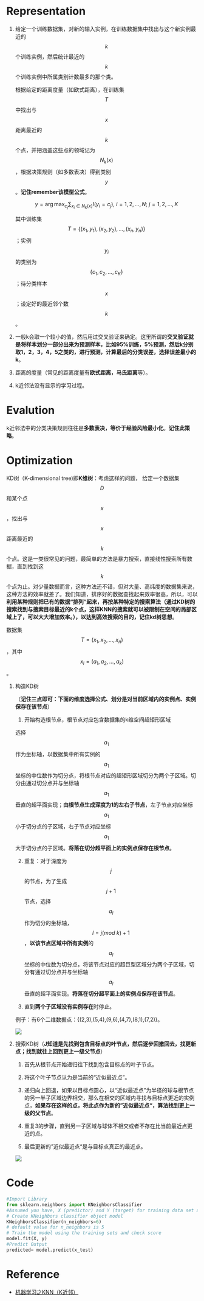 # Representation

1. 给定一个训练数据集，对新的输入实例，在训练数据集中找出与这个新实例最近的$$k$$个训练实例，然后统计最近的$$k$$个训练实例中所属类别计数最多的那个类。

    根据给定的距离度量（如欧式距离），在训练集$$T$$中找出与$$x$$距离最近的$$k$$个点，并把涵盖这些点的领域记为$$N_k(x)$$，根据决策规则（如多数表决）得到类别$$y$$。**记住remember该模型公式**。

    $$y = \arg\max_{c_j}\sum_{x_i \in N_k(x)} I(y_i=c_j), \ i = 1, 2, \dots, N; \ j = 1, 2, \dots, K$$

    其中训练集$$T=\{(x_1, y_1), (x_2, y_2), \dots, (x_n, y_n)\}$$；实例$$y_i$$的类别为$$\{ c_1,c_2,\dots,c_K\}$$；待分类样本$$x$$；设定好的最近邻个数$$k$$。

2. 一般k会取一个较小的值，然后用过交叉验证来确定。这里所谓的**交叉验证就是将样本划分一部分出来为预测样本，比如95%训练，5%预测，然后k分别取1，2，3，4，5之类的，进行预测，计算最后的分类误差，选择误差最小的k**。

3. 距离的度量（常见的距离度量有**欧式距离，马氏距离**等）。

4. k近邻法没有显示的学习过程。

# Evalution
k近邻法中的分类决策规则往往是**多数表决，等价于经验风险最小化**。**记住此策略**。

# Optimization
KD树（K-dimensional tree)即**K维树**：考虑这样的问题， 给定一个数据集$$D$$和某个点$$x$$，找出与$$x$$距离最近的$$k$$个点。这是一类很常见的问题，最简单的方法是暴力搜索，直接线性搜索所有数据，直到找到这$$k$$个点为止。对少量数据而言，这种方法还不错，但对大量、高纬度的数据集来说，这种方法的效率就差了。我们知道，排序好的数据查找起来效率很高，所以，可以**利用某种规则把已有的数据“排列”起来，再按某种特定的搜索算法（通过KD树的搜索找到与搜索目标最近的k个点，这样KNN的搜索就可以被限制在空间的局部区域上了，可以大大增加效率。），以达到高效搜索的目的，记住kd树思想**。

数据集$$T=(x_1, x_2, \dots, x_n)$$，其中$$x_i=(a_1, a_2, \dots, a_k)$$。

1. 构造KD树

    （**记住三点即可：下面的维度选择公式、划分是对当前区域内的实例点、实例保存在该节点**）

    1. 开始构造根节点，根节点对应包含数据集的k维空间超矩形区域

    选择$$a_1$$作为坐标轴，以数据集中所有实例的$$a_1$$坐标的中位数作为切分点，将根节点对应的超矩形区域切分为两个子区域。切分由通过切分点并与坐标轴$$a_1$$垂直的超平面实现；**由根节点生成深度为1的左右子节点**，左子节点对应坐标$$a_1$$小于切分点的子区域，右子节点对应坐标$$a_1$$大于切分点的子区域。**将落在切分超平面上的实例点保存在根节点**。

    2. 重复：对于深度为$$j$$的节点，为了生成$$j+1$$节点，选择$$a_l$$作为切分的坐标轴，$$l= j(mod\ k) +1$$，**以该节点区域中所有实例**的$$a_l$$坐标的中位数为切分点，将该节点对应的超巨型区域分为两个子区域，切分有通过切分点并与坐标轴$$a_l$$垂直的超平面实现。**将落在切分超平面上的实例点保存在该节点**。

    3. 直到**两个子区域没有实例存在**时停止。

    例子：有6个二维数据点：{(2,3),(5,4),(9,6),(4,7),(8,1),(7,2)}。

    ![](/assets/knn.jpg)

2. 搜索KD树（**J知道是先找到包含目标点的叶节点，然后逐步回撤回去，找更新点；找到就往上回到更上一级父节点**）

    1. 首先从根节点开始递归往下找到包含目标点的叶子节点。

    2. 将这个叶子节点认为是当前的“近似最近点”。

    3. 递归向上回退，如果以目标点圆心，以“近似最近点”为半径的球与根节点的另一半子区域边界相交，那么在相交的区域内寻找与目标点更近的实例点，**如果存在这样的点，将此点作为新的”近似最近点“，算法找到更上一级的父节点**。

    4. 重复3的步骤，直到另一子区域与球体不相交或者不存在比当前最近点更近的点。

    5. 最后更新的”近似最近点“是与目标点真正的最近点。

    ![](/assets/knn2.jpg)

# Code
```python
#Import Library
from sklearn.neighbors import KNeighborsClassifier
#Assumed you have, X (predictor) and Y (target) for training data set and x_test(predictor) of test_dataset
# Create KNeighbors classifier object model
KNeighborsClassifier(n_neighbors=6)
# default value for n_neighbors is 5
# Train the model using the training sets and check score
model.fit(X, y)
#Predict Output
predicted= model.predict(x_test)
```

# Reference
- [机器学习之KNN（K近邻）](http://blog.csdn.net/zhang20072844/article/details/51704544)
